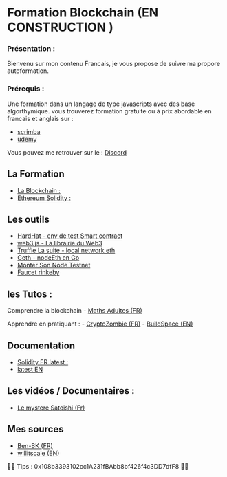 # Formation Blockchain (EN CONSTRUCTION )

### Présentation :

Bienvenu sur mon contenu Francais, je vous propose de suivre ma propore autoformation.


### Prérequis : 

Une formation dans un langage de type javascripts avec des base algorthymique. vous trouverez formation gratuite ou à prix abordable en francais et anglais sur : 

-   [scrimba](https://scrimba.com/dashboard?tab=enrolled)
-   [udemy](https://www.udemy.com/)


Vous pouvez me retrouver sur le : [Discord ](https://discord.gg/VGhMvUmBhm) 

## La Formation 

- [La Blockchain :](https://fr.wikipedia.org/wiki/Blockchain)
- [Ethereum Solidity :](https://fr.wikipedia.org/wiki/Ethereum)


## Les outils

 - [HardHat - env de test Smart contract](https://hardhat.org/getting-started/#overview)
 - [web3.js - La librairie du Web3](https://web3js.readthedocs.io/en/v1.5.2/getting-started.html)
 - [Truffle La suite - local network eth ](https://trufflesuite.com/)
 - [Geth - nodeEth en Go](https://geth.ethereum.org/docs/getting-started)
 - [Monter Son Node Testnet](https://gist.github.com/cryptogoth/10a98e8078cfd69f7ca892ddbdcf26bc)
 - [Faucet rinkeby](https://www.rinkeby.io/#faucet)
## les Tutos : 

Comprendre la blockchain - [Maths Adultes (FR)](https://www.youtube.com/watch?v=SccvFbyDaUI&t=784s)

Apprendre en pratiquant : 
        -   [CryptoZombie (FR)](https://cryptozombies.io/fr)
        -   [BuildSpace (EN)](https://app.buildspace.so/)


## Documentation 

- [Solidity FR latest :](https://solidity-fr.readthedocs.io/fr/latest/) 
- [latest EN](https://docs.soliditylang.org/en/v0.8.11/)

## Les vidéos / Documentaires :

- [Le mystere Satoishi (Fr)](https://www.youtube.com/watch?v=0ETcLj5jBy4)

## Mes sources 

- [Ben-BK (FR)](https://www.youtube.com/watch?v=xtEQGtaT9MY&list=PLBV4f2pTYexqgdiVpLOWlF-E5sTLPimot)
- [willitscale (EN)](https://github.com/willitscale)

🙏🙏 Tips : 0x108b3393102cc1A231fBAbb8bf426f4c3DD7dfF8 🙏🙏
